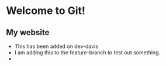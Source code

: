 # Welcome to Git!
## My website
- This has been added on dev-davis
- I am adding this to the feature-branch to test out something.
- 